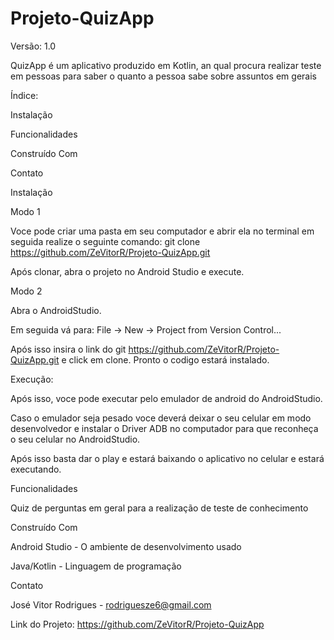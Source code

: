 # Projeto-QuizApp
Versão: 1.0

QuizApp é um aplicativo produzido em Kotlin, an qual procura realizar teste em pessoas para saber o quanto a pessoa sabe sobre assuntos em gerais



Índice:

Instalação

Funcionalidades

Construído Com

Contato



Instalação

Modo 1

Voce pode criar uma pasta em seu computador e abrir ela no terminal em seguida realize o seguinte comando:
git clone https://github.com/ZeVitorR/Projeto-QuizApp.git 

Após clonar, abra o projeto no Android Studio e execute.


Modo 2

Abra o AndroidStudio.

Em seguida vá para:  File -> New -> Project from Version Control...

Após isso insira o link do git https://github.com/ZeVitorR/Projeto-QuizApp.git e click em clone.
Pronto o codigo estará instalado.

Execução:

Após isso, voce pode executar pelo emulador de android do AndroidStudio.

Caso o emulador seja pesado voce deverá deixar o seu celular em modo desenvolvedor e instalar o Driver ADB no computador para que reconheça o seu celular no AndroidStudio.

Após isso basta dar o play e estará baixando o aplicativo no celular e estará executando.


Funcionalidades

Quiz de perguntas em geral para a realização de teste de conhecimento 


Construído Com

Android Studio - O ambiente de desenvolvimento usado

Java/Kotlin - Linguagem de programação


Contato

José Vitor Rodrigues - rodriguesze6@gmail.com

Link do Projeto: https://github.com/ZeVitorR/Projeto-QuizApp

